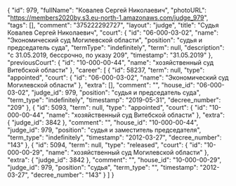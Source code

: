 {
    "id": 979,
    "fullName": "Ковалев Сергей Николаевич",
    "photoURL": "https://members2020by.s3.eu-north-1.amazonaws.com/judge_979",
    "tags": [],
    "comment": "375222292727",
    "layout": "judge",
    "title": "Судья Ковалев Сергей Николаевич",
    "court": {
        "id": "06-000-03-02",
        "name": "Экономический суд Могилевской области",
        "position": "судья и председатель суда",
        "termType": "indefinitely",
        "term": null,
        "description": "c 31.05.2019, бессрочно, по указу 209",
        "timestamp": "31.05.2019"
    },
    "previousCourt": {
        "id": "10-000-00-44",
        "name": "хозяйственный суд Витебской области"
    },
    "career": [
        {
            "id": 58237,
            "term": null,
            "type": "appointed",
            "court": {
                "id": "06-000-03-02",
                "name": "Экономический суд Могилевской области"
            },
            "extra": [],
            "comment": "",
            "house_id": "06-000-03-02",
            "judge_id": 979,
            "position": "судья и председатель суда",
            "term_type": "indefinitely",
            "timestamp": "2019-05-31",
            "decree_number": "209"
        },
        {
            "id": 5093,
            "term": null,
            "type": "appointed",
            "court": {
                "id": "10-000-00-44",
                "name": "хозяйственный суд Витебской области"
            },
            "extra": {
                "judge_id": 3842
            },
            "comment": "",
            "house_id": "10-000-00-44",
            "judge_id": 979,
            "position": "судья и заместитель председателя",
            "term_type": "indefinitely",
            "timestamp": "2012-03-27",
            "decree_number": "143"
        },
        {
            "id": 5094,
            "term": null,
            "type": "released",
            "court": {
                "id": "10-000-00-29",
                "name": "хозяйственный суд Могилевской области"
            },
            "extra": {
                "judge_id": 3842
            },
            "comment": "",
            "house_id": "10-000-00-29",
            "judge_id": 979,
            "position": "судья",
            "term_type": "",
            "timestamp": "2012-03-27",
            "decree_number": "143"
        }
    ]
}